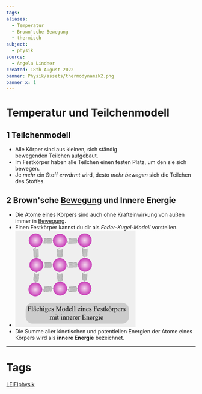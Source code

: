 ```yaml
---
tags: 
aliases:
  - Temperatur
  - Brown'sche Bewegung
  - thermisch
subject:
  - physik
source:
  - Angela Lindner
created: 18th August 2022
banner: Physik/assets/thermodynamik2.png
banner_x: 1
---
```


# Temperatur und Teilchenmodell

## 1 Teilchenmodell

 - Alle Körper sind aus kleinen, sich ständig bewegenden Teilchen aufgebaut.
 - Im Festkörper haben alle Teilchen einen festen Platz, um den sie sich bewegen.
 - Je *mehr* ein Stoff *erwärmt* wird, desto *mehr* *bewegen* sich die Teilchen des Stoffes.

## 2 Brown'sche [Bewegung](Kinematik.md) und Innere Energie

- Die Atome eines Körpers sind auch ohne Krafteinwirkung von außen immer in [Bewegung](Kinematik.md).
- Einen Festkörper kannst du dir als *Feder-Kugel-Modell* vorstellen.
- ![braunschebewegung](assets/braunschebewegung.png)
- Die Summe aller kinetischen und potentiellen Energien der Atome eines Körpers wird als **innere Energie** bezeichnet.

---

# Tags

[LEIFIphysik](https://www.leifiphysik.de/waermelehre/temperatur-und-teilchenmodell)
